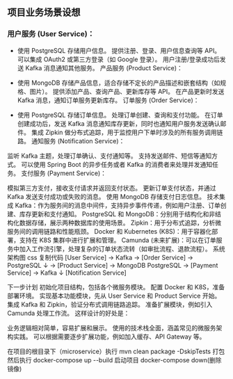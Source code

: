 ## 项目业务场景设想
### 用户服务 (User Service)：

- 使用 PostgreSQL 存储用户信息。
提供注册、登录、用户信息查询等 API。
可以集成 OAuth2 或第三方登录（如 Google 登录）。
用户注册/登录成功后发送 Kafka 消息通知其他服务。
产品服务 (Product Service)：

- 使用 MongoDB 存储产品信息，适合存储不定长的产品描述和嵌套结构（如规格、图片）。
提供添加产品、查询产品、更新库存等 API。
在产品更新时发送 Kafka 消息，通知订单服务更新库存。
订单服务 (Order Service)：

- 使用 PostgreSQL 存储订单信息。
处理订单创建、查询和支付功能。
在订单创建成功后，发送 Kafka 消息通知库存更新，同时也通知用户服务发送确认邮件。
集成 Zipkin 做分布式追踪，用于监控用户下单时涉及的所有服务调用链路。
通知服务 (Notification Service)：

监听 Kafka 主题，处理订单确认、支付通知等。
支持发送邮件、短信等通知方式。
可以使用 Spring Boot 的异步任务或者 Kafka 的消费者来处理并发通知任务。
支付服务 (Payment Service)：

模拟第三方支付，接收支付请求并返回支付状态。
更新订单支付状态，并通过 Kafka 发送支付成功或失败的消息。
使用 MongoDB 存储支付日志信息。
技术集成
Kafka：作为服务间的消息中间件，支持异步事件传递，例如用户注册、订单创建、库存更新和支付通知。
PostgreSQL 和 MongoDB：分别用于结构化和非结构化数据存储，展示两种数据库的使用场景。
Zipkin：用于分布式追踪，分析微服务间的调用链路和性能瓶颈。
Docker 和 Kubernetes (K8S)：用于容器化部署，支持在 K8S 集群中进行扩展和管理。
Camunda (未来扩展)：可以在订单服务中加入工作流引擎，处理复杂的订单状态流转（如审批流程、退款流程）。
系统架构图
css
复制代码
[User Service]  → Kafka →  [Order Service] → PostgreSQL
↓                  →  [Product Service] → MongoDB
PostgreSQL            →  [Payment Service] → Kafka
↓
[Notification Service]

下一步计划
初始化项目结构，包括各个微服务模块。
配置 Docker 和 K8S，准备部署环境。
实现基本功能模块，先从 User Service 和 Product Service 开始。
集成 Kafka 和 Zipkin，验证分布式调用链路追踪。
准备扩展模块，例如引入 Camunda 处理工作流。
这样设计的好处是：

业务逻辑相对简单，容易扩展和展示。
使用的技术栈全面，涵盖常见的微服务架构实践。
可以根据需要逐步扩展功能，例如加入缓存、API Gateway 等。

在项目的根目录下（microservice）执行
mvn clean package -DskipTests 打包
然后执行 
docker-compose up --build 启动项目
docker-compose down(删除镜像)
